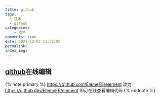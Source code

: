 ```yaml
---
title: github
tags:
  - 技术
  - github
categories:
    - 技术
comments: true
date: 2021-12-02 11:52:00
permalink:
index_img:
---
```



## [github](https://github.com)在线编辑

{% note primary %}
    <https://github.com/ElemeFE/element> 改为 <https://github.dev/ElemeFE/element> 即可在线查看编辑代码
{% endnote %}

<!-- <p class="note note-info">
https://github.com/ElemeFE/element 改为 https://github.dev/ElemeFE/element 即可在线查看编辑代码
</p> -->
